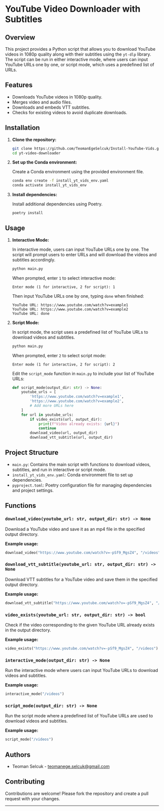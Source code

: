 # YouTube Video Downloader with Subtitles

## Overview

This project provides a Python script that allows you to download YouTube videos in 1080p quality along with their subtitles using the `yt-dlp` library. The script can be run in either interactive mode, where users can input YouTube URLs one by one, or script mode, which uses a predefined list of URLs.

## Features

- Downloads YouTube videos in 1080p quality.
- Merges video and audio files.
- Downloads and embeds VTT subtitles.
- Checks for existing videos to avoid duplicate downloads.

## Installation

1. **Clone the repository:**

    ```sh
    git clone https://github.com/TeomanEgeSelcuk/Install-YouTube-Vids.git
    cd yt-video-downloader
    ```

2. **Set up the Conda environment:**

    Create a Conda environment using the provided environment file.

    ```sh
    conda env create -f install_yt_vids_env.yaml
    conda activate install_yt_vids_env
    ```

3. **Install dependencies:**

    Install additional dependencies using Poetry.

    ```sh
    poetry install
    ```

## Usage

1. **Interactive Mode:**

    In interactive mode, users can input YouTube URLs one by one. The script will prompt users to enter URLs and will download the videos and subtitles accordingly.

    ```sh
    python main.py
    ```

    When prompted, enter `1` to select interactive mode:

    ```
    Enter mode (1 for interactive, 2 for script): 1
    ```

    Then input YouTube URLs one by one, typing `done` when finished:

    ```
    YouTube URL: https://www.youtube.com/watch?v=example1
    YouTube URL: https://www.youtube.com/watch?v=example2
    YouTube URL: done
    ```

2. **Script Mode:**

    In script mode, the script uses a predefined list of YouTube URLs to download videos and subtitles.

    ```sh
    python main.py
    ```

    When prompted, enter `2` to select script mode:

    ```
    Enter mode (1 for interactive, 2 for script): 2
    ```

    Edit the `script_mode` function in `main.py` to include your list of YouTube URLs:

    ```python
    def script_mode(output_dir: str) -> None:
        youtube_urls = [
            'https://www.youtube.com/watch?v=example1',
            'https://www.youtube.com/watch?v=example2',
            # Add more URLs here
        ]
        for url in youtube_urls:
            if video_exists(url, output_dir):
                print(f"Video already exists: {url}")
                continue
            download_video(url, output_dir)
            download_vtt_subtitle(url, output_dir)
    ```

## Project Structure

- `main.py`: Contains the main script with functions to download videos, subtitles, and run in interactive or script mode.
- `install_yt_vids_env.yaml`: Conda environment file to set up dependencies.
- `pyproject.toml`: Poetry configuration file for managing dependencies and project settings.

## Functions

### `download_video(youtube_url: str, output_dir: str) -> None`

Download a YouTube video and save it as an mp4 file in the specified output directory.

**Example usage:**

```python
download_video("https://www.youtube.com/watch?v=-pSf9_MgsZ4", "/videos")
```

### `download_vtt_subtitle(youtube_url: str, output_dir: str) -> None`

Download VTT subtitles for a YouTube video and save them in the specified output directory.

**Example usage:**

```python
download_vtt_subtitle("https://www.youtube.com/watch?v=-pSf9_MgsZ4", "/videos")
```

### `video_exists(youtube_url: str, output_dir: str) -> bool`

Check if the video corresponding to the given YouTube URL already exists in the output directory.

**Example usage:**

```python
video_exists("https://www.youtube.com/watch?v=-pSf9_MgsZ4", "/videos")
```

### `interactive_mode(output_dir: str) -> None`

Run the interactive mode where users can input YouTube URLs to download videos and subtitles.

**Example usage:**

```python
interactive_mode("/videos")
```

### `script_mode(output_dir: str) -> None`

Run the script mode where a predefined list of YouTube URLs are used to download videos and subtitles.

**Example usage:**

```python
script_mode("/videos")
```

## Authors

- Teoman Selcuk - [teomanege.selcuk@gmail.com](mailto:teomanege.selcuk@gmail.com)

## Contributing

Contributions are welcome! Please fork the repository and create a pull request with your changes.

---
